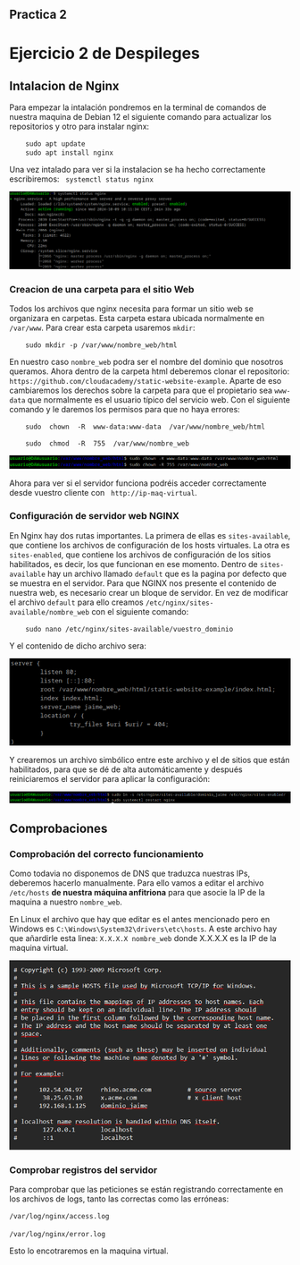 ## Practica 2

# Ejercicio 2 de Despileges
## Intalacion de Nginx
Para empezar la intalación pondremos en la terminal de comandos de nuestra maquina de Debian 12 el siguiente comando para actualizar los repositorios y otro para instalar nginx:
```
	sudo apt update
	sudo apt install nginx
```
Una vez intalado para ver si la instalacion se ha hecho correctamente escribiremos:
` systemctl status nginx`

![imagen1](nginx/imagen1.png)

### Creacion de una carpeta para el sitio Web
Todos los archivos que nginx necesita para formar un sitio web se organizara en carpetas. Esta carpeta estara ubicada  normalmente en `/var/www`.
Para crear esta carpeta usaremos `mkdir`:
```
	sudo mkdir -p /var/www/nombre_web/html 
```
En nuestro caso `nombre_web` podra ser el nombre del dominio que nosotros queramos.
Ahora dentro de la carpeta html deberemos clonar el repositorio: `https://github.com/cloudacademy/static-website-example`.
Aparte de eso cambiaremos los derechos sobre la carpeta para que el propietario sea `www-data` que normalmente es el usuario típico del servicio web. Con el siguiente comando y le daremos los permisos para que no haya errores:
```
	sudo  chown  -R  www-data:www-data  /var/www/nombre_web/html
```
```
	sudo  chmod  -R  755  /var/www/nombre_web
```
![imagen2](nginx/imagen2.png)

Ahora para ver si el servidor funciona podréis acceder correctamente desde vuestro cliente con ` http://ip-maq-virtual`.
### Configuración de servidor web NGINX
En Nginx hay dos rutas importantes. La primera de ellas es `sites-available`, que contiene los archivos de configuración de los hosts virtuales. La otra es `sites-enabled`, que contiene los archivos de configuración de los sitios habilitados, es decir, los que funcionan en ese momento.
Dentro de `sites-available` hay un archivo llamado `default`  que es la pagina por defecto que se muestra en el servidor.
Para que NGINX nos presente el contenido de nuestra web, es necesario crear un bloque de servidor. En vez de modificar el archivo `default` para ello creamos `/etc/nginx/sites-available/nombre_web` con el siguiente comando:
```
	sudo nano /etc/nginx/sites-available/vuestro_dominio
```
Y el contenido de dicho archivo sera:

![imagen3](nginx/imagen3.png)

Y crearemos un archivo simbólico entre este archivo y el de sitios que están habilitados, para que se dé de alta automáticamente y después reiniciaremos el servidor para aplicar la configuración:

![imagen4](nginx/imagen4.png)

## Comprobaciones
### Comprobación del correcto funcionamiento
Como todavia no disponemos de DNS que traduzca nuestras IPs, deberemos hacerlo manualmente. Para ello vamos a editar el archivo `/etc/hosts`  **de nuestra máquina anfitriona** para que asocie la IP de la maquina a nuestro `nombre_web`.

En Linux el archivo que hay que editar es el antes mencionado pero en Windows es `C:\Windows\System32\drivers\etc\hosts`.
A este archivo hay que añardirle esta linea:
`X.X.X.X nombre_web`
donde X.X.X.X es la IP de la maquina virtual.

![imagen5](nginx/imagen5.png)

### Comprobar registros del servidor

Para comprobar que las peticiones se están registrando correctamente en los archivos de logs, tanto las correctas como las erróneas:
```
/var/log/nginx/access.log

/var/log/nginx/error.log
```
Esto lo encotraremos en la maquina virtual.